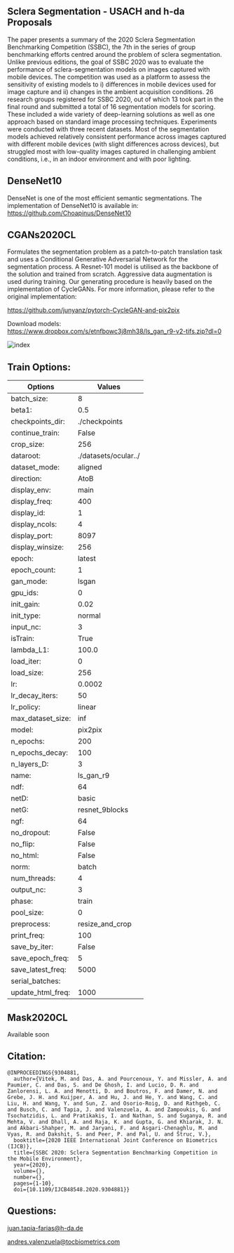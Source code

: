 ## Sclera Segmentation - USACH and h-da Proposals

<p class="text-justify"> 
The paper presents a summary of the 2020 Sclera Segmentation Benchmarking Competition (SSBC), the 7th in the series of group benchmarking efforts centred around the problem of sclera segmentation. 
Unlike previous editions, the goal of SSBC 2020 was to evaluate the performance of sclera-segmentation models on images captured with mobile devices. 
The competition was used as a platform to assess the sensitivity of existing models to i) differences in mobile devices used for image capture and ii) changes in the ambient acquisition conditions. 
26 research groups registered for SSBC 2020, out of which 13 took part in the final round and submitted a total of 16 segmentation models for scoring. 
These included a wide variety of deep-learning solutions as well as one approach based on standard image processing techniques. Experiments were conducted with three recent datasets. 
Most of the segmentation models achieved relatively consistent performance across images captured with different mobile devices (with slight differences across devices), 
but struggled most with low-quality images captured in challenging ambient conditions, i.e., in an indoor environment and with poor lighting.
</p>

## DenseNet10

DenseNet is one of the most efficient semantic segmentations.
The implementation of DenseNet10 is available in: 
https://github.com/Choapinus/DenseNet10

## CGANs2020CL

Formulates the segmentation problem as a patch-to-patch translation task and uses a Conditional Generative Adversarial Network for the segmentation process. A Resnet-101 model is utilised as the backbone of the solution and trained from scratch. Aggressive data augmentation is used during training.
Our generating procedure is heavily based on the implementation of CycleGANs. For more information, please refer to the original implementation:

https://github.com/junyanz/pytorch-CycleGAN-and-pix2pix

Download models: https://www.dropbox.com/s/etnfbowc3j8mh38/ls_gan_r9-v2-tifs.zip?dl=0


![index](https://user-images.githubusercontent.com/45126159/178218059-a8fe86b7-36e0-4a38-b653-d1712c24395b.png)

## Train Options:

|          Options          |      Values             | 
| --------------------------| ------------------------| 
|                batch_size:|   8                     |           
|                     beta1:|  0.5                    |        
|           checkpoints_dir:|  ./checkpoints          |        
|            continue_train:|  False                  |        
|                 crop_size:|  256                    |        
|                  dataroot:|  ./datasets/ocular../	  |  
|              dataset_mode:|  aligned                |        
|                 direction:|  AtoB                   |        
|               display_env:|  main                   |        
|              display_freq:|  400                    |        
|                display_id:|  1                      |        
|             display_ncols:|  4                      |        
|              display_port:|  8097                   |         
|           display_winsize:|  256                    |        
|                     epoch:|  latest                 |        
|               epoch_count:|  1                      |        
|                  gan_mode:|  lsgan                  |       
|                   gpu_ids:|  0                      |        
|                 init_gain:|  0.02                   |        
|                 init_type:|  normal                 |        
|                  input_nc:|  3                      |        
|                   isTrain:|  True                   |        	
|                 lambda_L1:|  100.0                  |        
|                 load_iter:|  0                      |        	
|                 load_size:|  256                    |        
|                        lr:|  0.0002                 |       
|            lr_decay_iters:|  50                     |        
|                 lr_policy:|  linear                 |        
|          max_dataset_size:|  inf                    |        
|                     model:|  pix2pix                |        	
|                  n_epochs:|  200                    |        	
|            n_epochs_decay:|  100                    |        
|                n_layers_D:|  3                      |        
|                      name:|  ls_gan_r9              |        	
|                       ndf:|  64                     |        
|                      netD:|  basic                  |        
|                      netG:|  resnet_9blocks         |        	
|                      ngf: |  64                     |       
|                no_dropout:|  False                  |        
|                   no_flip:|  False                  |        
|                   no_html:|  False                  |        
|                      norm:|  batch                  |        
|               num_threads:|  4                      |        
|                 output_nc:|  3                      |        
|                     phase:|  train                  |        
|                 pool_size:|  0                      |        
|                preprocess:|  resize_and_crop        |        
|                print_freq:|  100                    |        
|              save_by_iter:|  False                  |        
|           save_epoch_freq:|  5                      |        
|          save_latest_freq:|  5000                   |        
|            serial_batches:|  | False                |                                    
|          update_html_freq:| 1000                    |       


## Mask2020CL 

Available soon

## Citation: 

```
@INPROCEEDINGS{9304881,
  author={Vitek, M. and Das, A. and Pourcenoux, Y. and Missler, A. and Paumier, C. and Das, S. and De Ghosh, I. and Lucio, D. R. and Zanlorensi, L. A. and Menotti, D. and Boutros, F. and Damer, N. and Grebe, J. H. and Kuijper, A. and Hu, J. and He, Y. and Wang, C. and Liu, H. and Wang, Y. and Sun, Z. and Osorio-Roig, D. and Rathgeb, C. and Busch, C. and Tapia, J. and Valenzuela, A. and Zampoukis, G. and Tsochatzidis, L. and Pratikakis, I. and Nathan, S. and Suganya, R. and Mehta, V. and Dhall, A. and Raja, K. and Gupta, G. and Khiarak, J. N. and Akbari-Shahper, M. and Jaryani, F. and Asgari-Chenaghlu, M. and Vyas, R. and Dakshit, S. and Peer, P. and Pal, U. and Štruc, V.},
  booktitle={2020 IEEE International Joint Conference on Biometrics (IJCB)}, 
  title={SSBC 2020: Sclera Segmentation Benchmarking Competition in the Mobile Environment}, 
  year={2020},
  volume={},
  number={},
  pages={1-10},
  doi={10.1109/IJCB48548.2020.9304881}}
```

## Questions:
juan.tapia-farias@h-da.de

andres.valenzuela@tocbiometrics.com



